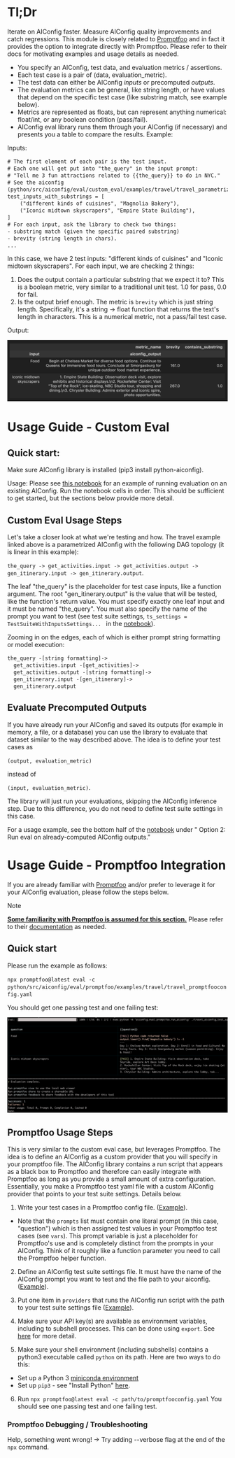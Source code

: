 # Tl;Dr

Iterate on AIConfig faster. Measure AIConfig quality improvements and catch regressions. This module is closely related to [Promptfoo](https://www.promptfoo.dev/) and in fact it provides the option to integrate directly with Promptfoo. Please refer to their docs for motivating examples and usage details as needed.

- You specify an AIConfig, test data, and evaluation metrics / assertions.
- Each test case is a pair of (data, evaluation_metric).
- The test data can either be AIConfig _inputs_ or precomputed _outputs_.
- The evaluation metrics can be general, like string length, or have values that depend on the specific test case (like substring match, see example below).
- Metrics are represented as floats, but can represent anything numerical: float/int, or any boolean condition (pass/fail).
- AIConfig eval library runs them through your AIConfig (if necessary) and presents you a table to compare the results. Example:

Inputs:

```
# The first element of each pair is the test input.
# Each one will get put into "the_query" in the input prompt:
# "Tell me 3 fun attractions related to {{the_query}} to do in NYC."
# See the aiconfig (python/src/aiconfig/eval/custom_eval/examples/travel/travel_parametrized.aiconfig.json).
test_inputs_with_substrings = [
    ("different kinds of cuisines", "Magnolia Bakery"),
    ("Iconic midtown skyscrapers", "Empire State Building"),
]
# For each input, ask the library to check two things:
- substring match (given the specific paired substring)
- brevity (string length in chars).
...
```

In this case, we have 2 test inputs: "different kinds of cuisines" and "Iconic midtown skyscrapers". For each input, we are checking 2 things:

1. Does the output contain a particular substring that we expect it to? This is a boolean metric, very similar to a traditional unit test. 1.0 for pass, 0.0 for fail.
2. Is the output brief enough. The metric is `brevity` which is just string length. Specifically, it's a string -> float function that returns the text's length in characters. This is a numerical metric, not a pass/fail test case.

Output:

![Example AIConfig Eval output table](image-4.png)

# Usage Guide - Custom Eval

## Quick start:

Make sure AIConfig library is installed (pip3 install python-aiconfig).

Usage: Please see [this notebook](https://github.com/lastmile-ai/aiconfig/blob/d79cf7dadf934b0ce09bc671cfde37aaecf05c1e/python/src/aiconfig/eval/custom_eval/examples/travel/travel_eval.ipynb#L4) for an example of running evaluation on an existing AIConfig. Run the notebook cells in order. This should be sufficient to get started, but the sections below provide more detail.

## Custom Eval Usage Steps

Let's take a closer look at what we're testing and how. The travel example linked above is a parametrized AIConfig with the following DAG topology (it is linear in this example):

`the_query -> get_activities.input -> get_activities.output -> gen_itinerary.input -> gen_itinerary.output`.

The leaf "the_query" is the placeholder for test case inputs, like a function argument. The root "gen_itinerary.output" is the value that will be tested, like the function's return value. You must specify exactly one leaf input and it must be named "the_query". You must also specify the name of the prompt you want to test (see test suite settings, `ts_settings = TestSuiteWithInputsSettings...
` in the [notebook](https://github.com/lastmile-ai/aiconfig/blob/d79cf7dadf934b0ce09bc671cfde37aaecf05c1e/python/src/aiconfig/eval/custom_eval/examples/travel/travel_eval.ipynb#L4)).

Zooming in on the edges, each of which is either prompt string formatting or model execution:

```
the_query -[string formatting]->
  get_activities.input -[get_activities]->
  get_activities.output -[string formatting]->
  gen_itinerary.input -[gen_itinerary]->
  gen_itinerary.output
```

## Evaluate Precomputed Outputs

If you have already run your AIConfig and saved its outputs (for example in memory, a file, or a database) you can use the library to evaluate that dataset similar to the way described above. The idea is to define your test cases as

`(output, evaluation_metric)`

instead of

`(input, evaluation_metric)`.

The library will just run your evaluations, skipping the AIConfig inference step. Due to this difference, you do not need to define test suite settings in this case.

For a usage example, see the bottom half of the [notebook](https://github.com/lastmile-ai/aiconfig/blob/d79cf7dadf934b0ce09bc671cfde37aaecf05c1e/python/src/aiconfig/eval/custom_eval/examples/travel/travel_eval.ipynb#L4) under " Option 2: Run eval on already-computed AIConfig outputs."

# Usage Guide - Promptfoo Integration

If you are already familiar with [Promptfoo](https://www.promptfoo.dev/) and/or prefer to leverage it for your AIConfig evaluation, please follow the steps below.

> [!NOTE]  
> **<u>Some familiarity with Promptfoo is assumed for this section.</u>** Please refer to their [documentation](https://www.promptfoo.dev/) as needed.

## Quick start

Please run the example as follows:

`npx promptfoo@latest eval -c python/src/aiconfig/eval/promptfoo/examples/travel/travel_promptfooconfig.yaml`

You should get one passing test and one failing test:

![Example Promptfoo AIConfig Integration Output](image-5.png)

## Promptfoo Usage Steps

This is very similar to the custom eval case, but leverages Promptfoo. The idea is to define an AIConfig as a custom provider that you will specify in your promptfoo file. The AIConfig library contains a run script that appears as a black box to Promptfoo and therefore can easily integrate with Promptfoo as long as you provide a small amount of extra configuration. Essentially, you make a Promptfoo test yaml file with a custom AIConfig provider that points to your test suite settings. Details below.

1. Write your test cases in a Promptfoo config file. ([Example](https://github.com/lastmile-ai/aiconfig/blob/d79cf7dadf934b0ce09bc671cfde37aaecf05c1e/python/src/aiconfig/eval/promptfoo/examples/travel/travel_promptfooconfig.yaml)).

- Note that the `prompts` list must contain one literal prompt (in this case, "question") which is then assigned test values in your Promptfoo test cases (see `vars`). This prompt variable is just a placeholder for Promptfoo's use and is completely distinct from the prompts in your AIConfig. Think of it roughly like a function parameter you need to call the Promptfoo helper function.

2. Define an AIConfig test suite settings file. It must have the name of the AIConfig prompt you want to test and the file path to your aiconfig. ([Example](https://github.com/lastmile-ai/aiconfig/blob/d79cf7dadf934b0ce09bc671cfde37aaecf05c1e/python/src/aiconfig/eval/promptfoo/examples/travel/travel_aiconfig_test_suite_settings.json)).

3. Put one item in `providers` that runs the AIConfig run script with the path to your test suite settings file ([Example](https://github.com/lastmile-ai/aiconfig/blob/d79cf7dadf934b0ce09bc671cfde37aaecf05c1e/python/src/aiconfig/eval/promptfoo/examples/travel/travel_promptfooconfig.yaml#L3)).

4. Make sure your API key(s) are available as environment variables, including to subshell processes. This can be done using `export`. See [here](https://github.com/lastmile-ai/aiconfig/#set-your-openai-api-key) for more detail.

5. Make sure your shell environment (including subshells) contains a python3 executable called `python` on its path. Here are two ways to do this:

- Set up a Python 3 [miniconda environment](https://docs.conda.io/projects/miniconda/en/latest/)
- Set up `pip3` - see "Install Python" [here](https://github.com/lastmile-ai/lastmile/wiki).

6. Run `npx promptfoo@latest eval -c path/to/promptfooconfig.yaml`
   You should see one passing test and one failing test.

### Promptfoo Debugging / Troubleshooting

Help, something went wrong!
-> Try adding --verbose flag at the end of the `npx` command.
